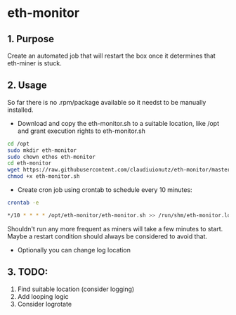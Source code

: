 # eth-monitor
## 1. Purpose
Create an automated job that will restart the box once it determines that eth-miner is stuck.
## 2. Usage
So far there is no .rpm/package available so it needst to be manually installed.

  * Download and copy the eth-monitor.sh to a suitable location, like /opt and grant execution rights to eth-monitor.sh

``` bash
cd /opt
sudo mkdir eth-monitor
sudo chown ethos eth-monitor
cd eth-monitor
wget https://raw.githubusercontent.com/claudiuionutz/eth-monitor/master/eth-monitor.sh
chmod +x eth-monitor.sh
```

  * Create cron job using crontab to schedule every 10 minutes: 

```bash
crontab -e
```

``` bash
*/10 * * * * /opt/eth-monitor/eth-monitor.sh >> /run/shm/eth-monitor.log 2>&1
```
Shouldn't run any more frequent as miners will take a few minutes to start. Maybe a restart condition should always be considered to avoid that. 

  * Optionally you can change log location

## 3. TODO:

  1. Find suitable location (consider logging) 
  2. Add looping logic
  3. Consider logrotate
